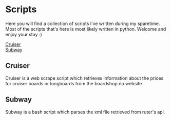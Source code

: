 # Scripts
Here you will find a collection of scripts i've written during my sparetime.
Most of the scripts that's here is most likely written in python. Welcome and enjoy your stay :)

[Cruiser](#cruiser)  
[Subway](#subway)

## Cruiser
Cruiser is a web scrape script which retrieves information about the prices for cruiser boards or longboards from the boardshop.no website

## Subway
Subway is a bash script which parses the xml file retrieved from ruter's api.
